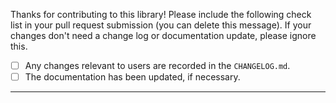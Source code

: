 Thanks for contributing to this library! Please include the following check
list in your pull request submission (you can delete this message). If your
changes don't need a change log or documentation update, please ignore this.

- [ ] Any changes relevant to users are recorded in the `CHANGELOG.md`.
- [ ] The documentation has been updated, if necessary.

---
